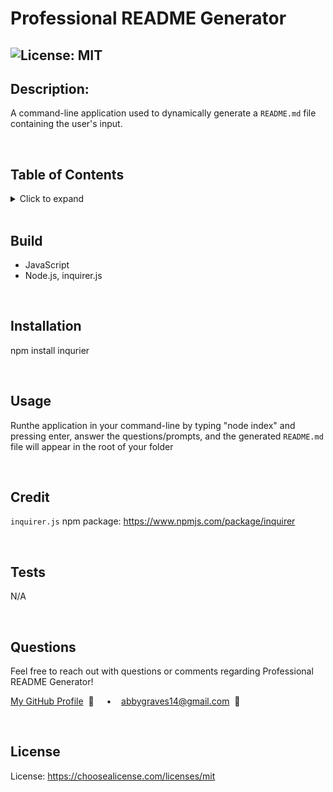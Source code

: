 
  # Professional README Generator

  ## ![License: MIT](https://img.shields.io/badge/License-MIT-yellow.svg) 

  ## **Description:**
  A command-line application used to dynamically generate a `README.md` file containing the user's input.
  
  <br/>
  
  ## **Table of Contents**
  <details>
  <summary>Click to expand</summary>

  ### [Build](#Build)
  ### [Description](#Description)
  ### [Installation](#Installation)
  ### [Usage](#Usage)
  ### [Credit](#Credit)
  ### [Tests](#Tests)
  ### [Questions](#Questions)
  ### [License](#License)
  </details>

  <br/>
  
  ## **Build**
  + JavaScript
  + Node.js, inquirer.js

  <br/>

  ## **Installation** 
  npm install inqurier 

  <br/>
  
  ## **Usage**
  Runthe application in your command-line by typing "node index" and pressing enter, answer the questions/prompts, and the generated `README.md` file will appear in the root of your folder
  
  <br/>
  
  ## **Credit**
  `inquirer.js` npm package: https://www.npmjs.com/package/inquirer
  
  <br/>
  
  ## **Tests**
  N/A
  
  <br/>
  
  ## **Questions**
  Feel free to reach out with questions or comments regarding Professional README Generator!
  
  [My GitHub Profile](https://github.com/abbygraves)&nbsp; 📂  &nbsp;&nbsp;&nbsp; • &nbsp;&nbsp;&nbsp;abbygraves14@gmail.com&nbsp; 📧

  <br/>
  
  ## **License**
  License:  https://choosealicense.com/licenses/mit
  